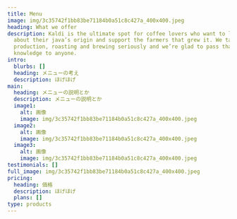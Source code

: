```yaml
---
title: Menu
image: img/3c35742f1bb83be71184b0a51c8c427a_400x400.jpeg
heading: What we offer
description: Kaldi is the ultimate spot for coffee lovers who want to learn
  about their java’s origin and support the farmers that grew it. We take coffee
  production, roasting and brewing seriously and we’re glad to pass that
  knowledge to anyone.
intro:
  blurbs: []
  heading: メニューの考え
  description: ほげほげ
main:
  heading: メニューの説明とか
  description: メニューの説明とか
  image1:
    alt: 画像
    image: img/3c35742f1bb83be71184b0a51c8c427a_400x400.jpeg
  image2:
    alt: 画像
    image: img/3c35742f1bb83be71184b0a51c8c427a_400x400.jpeg
  image3:
    alt: 画像
    image: img/3c35742f1bb83be71184b0a51c8c427a_400x400.jpeg
testimonials: []
full_image: img/3c35742f1bb83be71184b0a51c8c427a_400x400.jpeg
pricing:
  heading: 価格
  description: ほげほげ
  plans: []
type: products
---
```

